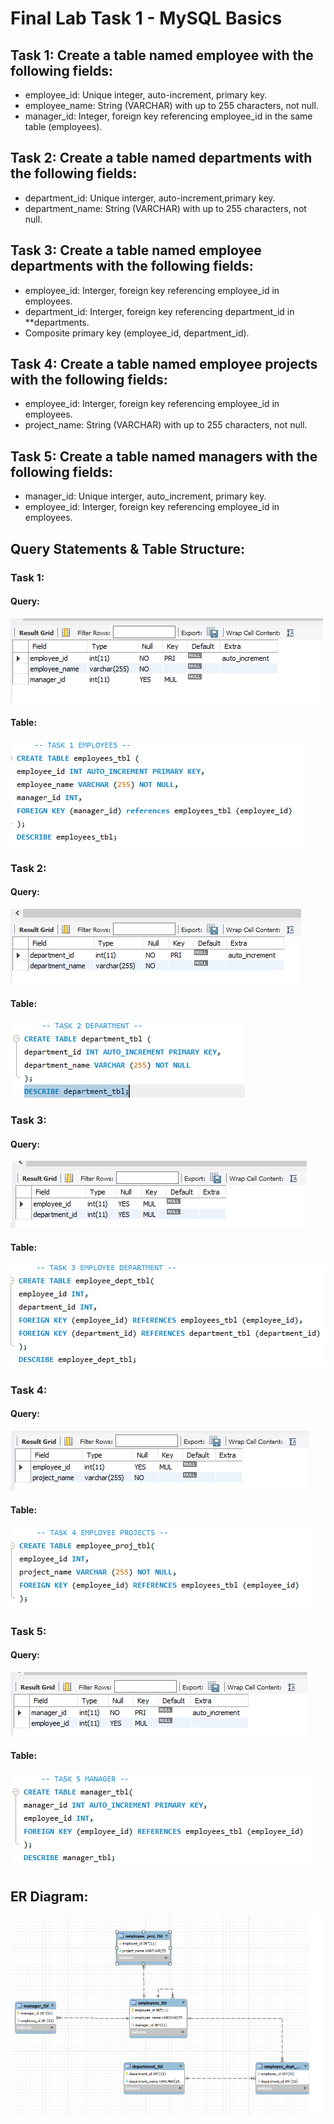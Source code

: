 # Final Lab Task 1 - MySQL Basics

## Task 1: Create a table named employee with the following fields:
- employee_id: Unique integer, auto-increment, primary key.
- employee_name: String (VARCHAR) with up to 255 characters, not null.
- manager_id: Integer, foreign key referencing employee_id in the same table (employees).
## Task 2: Create a table named departments with the following fields:
- department_id: Unique interger, auto-increment,primary key.
- department_name: String (VARCHAR) with up to 255 characters, not null.
## Task 3: Create a table named employee departments with the following fields:
- employee_id: Interger, foreign key referencing employee_id in employees.
- department_id: Interger, foreign key referencing department_id in **departments.
- Composite primary key (employee_id, department_id).
## Task 4: Create a table named employee projects with the following fields:
- employee_id: Interger, foreign key referencing employee_id in employees.
- project_name: String (VARCHAR) with up to 255 characters, not null.
## Task 5: Create a table named managers with the following fields:
- manager_id: Unique interger, auto_increment, primary key.
- employee_id: Interger, foreign key referencing employee_id in employees.

## Query Statements & Table Structure:
### Task 1:
#### Query:
![screenshot](https://github.com/jrecapor/EDM-John-Paul/blob/main/Final%20Task%201/Images/TASK1.PNG)
#### Table:
![screenshot](https://github.com/jrecapor/EDM-John-Paul/blob/main/Final%20Task%201/Images/TAble1.PNG)
### Task 2:
#### Query:
![screenshot](https://github.com/jrecapor/EDM-John-Paul/blob/main/Final%20Task%201/Images/task2.PNG)
#### Table:
![screenshot](https://github.com/jrecapor/EDM-John-Paul/blob/main/Final%20Task%201/Images/Table2.PNG)
### Task 3:
#### Query:
![screenshot](https://github.com/jrecapor/EDM-John-Paul/blob/main/Final%20Task%201/Images/task3.PNG)
#### Table:
![screenshot](https://github.com/jrecapor/EDM-John-Paul/blob/main/Final%20Task%201/Images/TAble3.PNG)
### Task 4:
#### Query:
![screenshot](https://github.com/jrecapor/EDM-John-Paul/blob/main/Final%20Task%201/Images/task4.PNG)
#### Table:
![screenshot](https://github.com/jrecapor/EDM-John-Paul/blob/main/Final%20Task%201/Images/TAble4.PNG)
### Task 5:
#### Query:
![screenshot](https://github.com/jrecapor/EDM-John-Paul/blob/main/Final%20Task%201/Images/task5.PNG)
#### Table:
![screenshot](https://github.com/jrecapor/EDM-John-Paul/blob/main/Final%20Task%201/Images/table5.PNG)
## ER Diagram:
![screenshot](https://github.com/jrecapor/EDM-John-Paul/blob/main/Final%20Task%201/Images/er.PNG)
